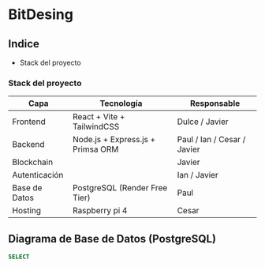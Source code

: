 # BitDesing

## Indice
- Stack del proyecto

### Stack del proyecto
| Capa        | Tecnología                                       |  Responsable |
|-------------|--------------------------------------------------|-----------------------|
| Frontend    | React + Vite + TailwindCSS                       | Dulce / Javier |
| Backend     | Node.js + Express.js + Primsa ORM                      | Paul / Ian / Cesar / Javier |
| Blockchain  |  | Javier |
| Autenticación |  | Ian / Javier |
| Base de Datos | PostgreSQL (Render Free Tier)                   | Paul |
| Hosting     | Raspberry pi 4       | Cesar |


## Diagrama de Base de Datos (PostgreSQL)
```SQL
SELECT
```
